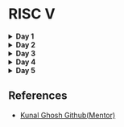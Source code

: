 <h1>RISC V</h1>

<details>
<summary><strong>Day 1</strong></summary>

 <details><summary><strong>C Program</strong></summary>
 <h3>C program doing sum of numbers from 1 to n</h3>
 <h4>Code</h4>

```
#include<stdio.h>
int main(){
   int n = 10;
   int i ;
   int sum = 0;
   for(int i =1;i<=10;i++)
   {
   sum = sum +i;}
   printf("The sum of digits from 1 to %d is %d.\n",n,sum);
   return 0;
}

```

<h4>Output</h4>
<div align = "center">
<img src = "https://user-images.githubusercontent.com/140998787/261832228-b6025cd0-2ace-452e-9627-9c7bbc235785.png">
	
</div>
</details>
<details> 
<summary><strong>C Program on RISCV64 compiler</strong></summary>

 <h3>Commands used:</h3>
 
```
riscv64-unknown-elf-gcc -O1 -mabi=lp64 -march=rv64i -o sum1ton.o sum1ton.c

```

<h4>Explaination:</h4>
<p>
	<ul>
	<li>  <strong> riscv64-unknown-elf-gcc:</strong> 
        This is the command to invoke the RISC-V GCC compiler. It's used to compile C and C++ code for RISC-V architectures.
        riscv64 specifies the target architecture, which is the 64-bit version of RISC-V.
        unknown-elf indicates the target environment. The "ELF" part stands for "Executable and Linkable Format," which is a common file format for executables, object code, and shared libraries.
         </li> 
    <li><strong>-O1:</strong>
        This flag specifies the optimization level for the compiler. -O1 indicates optimization level 1.
        Optimization levels control how aggressively the compiler optimizes the code. Level 1 provides basic optimizations to improve code performance without spending excessive time on compilation.
        </li> 
  <li> <strong> -mabi=lp64:</strong>
        The -mabi flag specifies the ABI (Application Binary Interface) to use for the compilation.
        lp64 indicates that the ABI uses 64-bit data types (long and pointer) and is commonly used in RISC-V systems.</li> 

  <li> <strong> -march=rv64i:</strong>
        The -march flag specifies the target RISC-V architecture to generate code for.
        rv64i indicates the RISC-V architecture specification. Here, rv64 specifies a 64-bit RISC-V architecture, and i indicates the "I" base integer instruction set. This set includes the fundamental integer arithmetic and control flow instructions.</li> 

   <li><strong> -o sum1ton.o:</strong>
        The -o flag specifies the output file name for the compiled code.
        sum1ton.o is the name of the output file. The .o extension indicates that it's an object file, which contains the compiled machine code ready to be linked with other object files to create an executable.</li> 

   <li><strong>sum1ton.c:</strong>
        This is the source file that you want to compile.
        sum1ton.c is the name of the C source file that contains the code to be compiled.</li> 

 </ul>
 
</p><br>

```
riscv64-unknown-elf-objdump -d sum1ton.o

```
<p>
	<h4>Explaination :</h4>
	It is used to disassemble an object file (sum1ton.o) produced by a RISC-V toolchain. The objdump command is commonly used to analyze and display information about object files, executable files, and libraries.<br>

In this specific case,the riscv64-unknown-elf-objdump command, which is part of the RISC-V toolchain and is used to disassemble RISC-V machine code into human-readable assembly instructions.

When the command is run, it will generate a disassembly listing of the instructions contained within the sum1ton.o object file. This can be particularly useful for inspecting the assembly code produced by the compiler or for debugging purposes.<br>

The -d flag specifies that we want to disassemble the code, and sum1ton.o is the name of the object file you want to disassemble.


</p>

</details>
</details>

<details>
<summary><strong>Day 2</strong></summary>
</details>

<details>
<summary><strong>Day 3</strong></summary>
	
<details><summary><strong>TL-Verilog and Makerchip IDE</strong></summary>
<p>TL-Verilog, short for Transaction-Level Verilog, is a hardware description and design language used for specifying and designing digital systems, particularly focusing on transaction-level abstraction and high-level design. It extends traditional Verilog and SystemVerilog languages by introducing higher-level constructs that facilitate the design and verification process, making it more suitable for complex system-on-chip (SoC) designs.</p>

 <p>Makerchip is an online Integrated Development Environment (IDE) designed specifically for digital system design and hardware description. It provides a platform for creating, simulating, and visualizing digital designs using various hardware description languages and tools, including SystemVerilog, Verilog, and TL-Verilog. Makerchip aims to simplify the process of designing and simulating digital circuits by offering an accessible and user-friendly interface.</p>
</details>

<details><summary><strong>Introduction to Makerchip IDE</strong></summary>
<h2>Pythagorean Template</h2>
<div align = "center">
	<img src = "https://user-images.githubusercontent.com/140998787/261842578-9d2e71b4-ea48-4691-bf26-ee91cae9c1a4.png">
</div>


<h2>Inverter</h2>
<div align = "center">
	<img src = "https://user-images.githubusercontent.com/140998787/261837324-cf6aee8b-14c1-4195-8023-f6ea5ba345b0.png">
</div>

<h2>Multiplexer</h2>
<div align = "center">
	<img src = "https://user-images.githubusercontent.com/140998787/261837187-b054221a-0ef7-4254-a3c9-1ce5c5b6dc29.png">
</div>

 <h2>Vector Usage</h2>
<div align = "center">
	<img src = "https://user-images.githubusercontent.com/140998787/261837103-e6417fb9-6d79-4dd5-ba50-5b8304fd1a05.png">
</div>

<h2>Wide Multiplexer</h2>
<div align = "center">
	<img src = "https://user-images.githubusercontent.com/140998787/261837419-40c37c7e-4efe-4983-b8a9-ef6905a00e6b.png">
</div>

<h2>Calculator</h2>
<div align = "center">
	<img src = "https://user-images.githubusercontent.com/140998787/261842057-4c5f33ec-14d1-47fc-87a7-52689d6d37d2.png">
</div>
<br>
<div align="center"><h1>Sequential Logic</h1></div>
<h2>4-bit Up Counter</h2>
<div align = "center">
	<img src= "https://github.com/NiteshIIITB/RISC-V/assets/140998787/9ff4911b-1b21-4b54-bfa7-60e8ec4abfae">
</div>

<h2>Fibonacci Sequence</h2>
<div align = "center">
	
<img src = "https://user-images.githubusercontent.com/140998787/261844311-caf5358c-1726-4ec3-bb04-40569a0002aa.png">
        <img src = "https://user-images.githubusercontent.com/140998787/261844482-e3f54fd2-95a4-469e-bc72-6eee7a9e166f.png">
</div>
 </details>
</details>

<details>
<summary><strong>Day 4</strong></summary>
</details>

<details>
<summary><strong>Day 5</strong></summary>
</details>
 
<h2>References</h2>
 <ul>
<li><a href ="https://github.com/kunalg123/">Kunal Ghosh Github(Mentor)</a></li>
	
 </ul>
